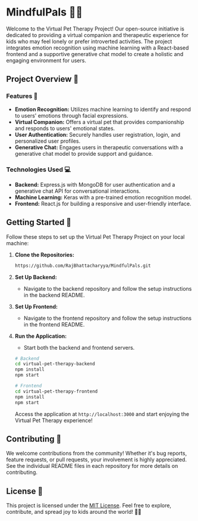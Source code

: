 # MindfulPals 🚀🐾

Welcome to the Virtual Pet Therapy Project! Our open-source initiative is dedicated to providing a virtual companion and therapeutic experience for kids who may feel lonely or prefer introverted activities. The project integrates emotion recognition using machine learning with a React-based frontend and a supportive generative chat model to create a holistic and engaging environment for users.

## Project Overview 🌟

### Features 🎉

- **Emotion Recognition:** Utilizes machine learning to identify and respond to users' emotions through facial expressions.
- **Virtual Companion:** Offers a virtual pet that provides companionship and responds to users' emotional states.
- **User Authentication:** Securely handles user registration, login, and personalized user profiles.
- **Generative Chat:** Engages users in therapeutic conversations with a generative chat model to provide support and guidance.

### Technologies Used 💻

- **Backend:** Express.js with MongoDB for user authentication and a generative chat API for conversational interactions.
- **Machine Learning:** Keras with a pre-trained emotion recognition model.
- **Frontend:** React.js for building a responsive and user-friendly interface.

## Getting Started 🚀

Follow these steps to set up the Virtual Pet Therapy Project on your local machine:

1. **Clone the Repositories:**

   ```bash
   https://github.com/RajBhattacharyya/MindfulPals.git
   ```

2. **Set Up Backend:**

   - Navigate to the backend repository and follow the setup instructions in the backend README.

3. **Set Up Frontend:**

   - Navigate to the frontend repository and follow the setup instructions in the frontend README.

4. **Run the Application:**

   - Start both the backend and frontend servers.

   ```bash
   # Backend
   cd virtual-pet-therapy-backend
   npm install
   npm start

   # Frontend
   cd virtual-pet-therapy-frontend
   npm install
   npm start
   ```

   Access the application at `http://localhost:3000` and start enjoying the Virtual Pet Therapy experience!

## Contributing 🤝

We welcome contributions from the community! Whether it's bug reports, feature requests, or pull requests, your involvement is highly appreciated. See the individual README files in each repository for more details on contributing.

## License 📝

This project is licensed under the [MIT License](LICENSE). Feel free to explore, contribute, and spread joy to kids around the world! 🌈🐾